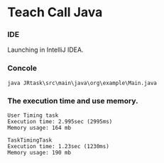 # Teach Call Java

### IDE
Launching in IntelliJ IDEA. 

### Concole
```java JRtask\src\main\java\org\example\Main.java```

### The execution time and use memory.

```
User Timing task
Execution time: 2.995sec (2995ms)
Memory usage: 164 mb

TaskTimingTask
Execution time: 1.23sec (1230ms)
Memory usage: 190 mb
```
